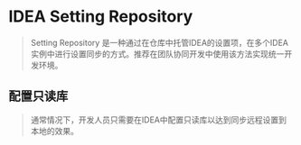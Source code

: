 # IDEA Setting Repository

> Setting Repository 是一种通过在仓库中托管IDEA的设置项，在多个IDEA实例中进行设置同步的方式。推荐在团队协同开发中使用该方法实现统一开发环境。

## 配置只读库

 > 通常情况下，开发人员只需要在IDEA中配置只读库以达到同步远程设置到本地的效果。
